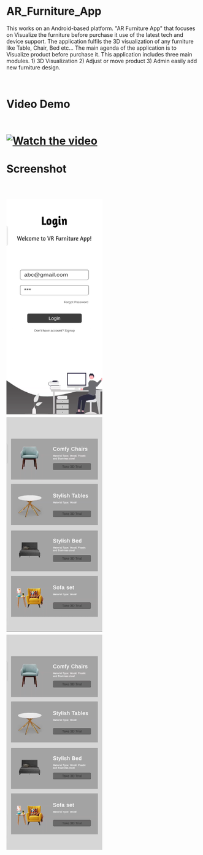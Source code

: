 # AR_Furniture_App

This works on an Android-based platform. "AR Furniture App" that focuses on Visualize the furniture before purchase it use of the latest tech and device support. The application fulfils the 3D visualization of any furniture like Table, Chair, Bed etc… The main agenda of the application is to Visualize product before purchase it.  This application includes three main modules. 1) 3D Visualization  2) Adjust or move product 3) Admin easily add new furniture design.

<br/>

<H1>Video Demo 
<br/><br/>


[![Watch the video](https://img.youtube.com/vi/JIKXt7rQke8/maxresdefault.jpg)](https://youtu.be/JIKXt7rQke8)

<H1>Screenshot
<br/><br/>
  
<p float="left">
  <img src="https://github.com/manavshah123/AR_Furniture_App/blob/main/op1.png" width="250" />
  <img src="https://github.com/manavshah123/AR_Furniture_App/blob/main/op2.png" width="250" /> 
  <img src="https://github.com/manavshah123/AR_Furniture_App/blob/main/op2.png" width="250" />
</p>
